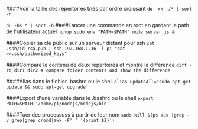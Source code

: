 ####Voir la taille des répertoires triés par ordre croissant
``du -xk ./* | sort -n``

``du -hs * | sort -h``
####Lancer une commande en root en gardant le path de l'utilisateur actuel
``nohup sudo env "PATH=$PATH" node server.js &``

####Copier sa clé public sur un serveur distant pour ssh
``cat .ssh/id_rsa.pub | ssh 192.168.1.36 -l pi "cat - >>.ssh/authorized_keys"``

####Compare le contenu de deux répertoires et montre la différence
``diff -rq dir1 dir2 # compare folder contents and show the difference``

####Alias dans le fichier .bashrc ou le shell
``alias updateAll='sudo apt-get update && sudo apt-get upgrade'``

####Export d'une variable dans le .bashrc ou le shell
``export PATH=$PATH:'/home/pi/nodejs/nodejs/bin'``

####Tuer des processuss à partir de leur nom
``sudo kill $(ps aux |grep -v grep|grep crond|awk -F' ' '{print $2}')``
